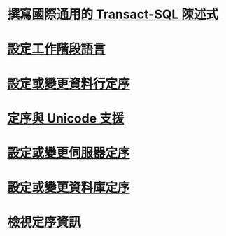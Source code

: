 # [撰寫國際通用的 Transact-SQL 陳述式](write-international-transact-sql-statements.md)
# [設定工作階段語言](set-a-session-language.md)
# [設定或變更資料行定序](set-or-change-the-column-collation.md)
# [定序與 Unicode 支援](collation-and-unicode-support.md)
# [設定或變更伺服器定序](set-or-change-the-server-collation.md)
# [設定或變更資料庫定序](set-or-change-the-database-collation.md)
# [檢視定序資訊](view-collation-information.md)
